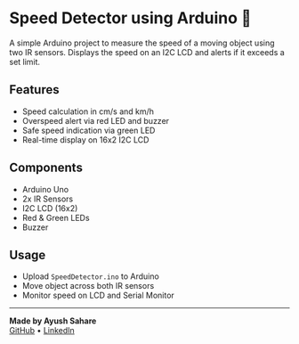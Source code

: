 # Speed Detector using Arduino 🚦

A simple Arduino project to measure the speed of a moving object using two IR sensors. Displays the speed on an I2C LCD and alerts if it exceeds a set limit.

## Features
- Speed calculation in cm/s and km/h
- Overspeed alert via red LED and buzzer
- Safe speed indication via green LED
- Real-time display on 16x2 I2C LCD

## Components
- Arduino Uno  
- 2x IR Sensors  
- I2C LCD (16x2)  
- Red & Green LEDs  
- Buzzer  

## Usage
- Upload `SpeedDetector.ino` to Arduino
- Move object across both IR sensors
- Monitor speed on LCD and Serial Monitor

---

**Made by Ayush Sahare**  
[GitHub](https://github.com/AyushSahare964) • [LinkedIn](https://www.linkedin.com/in/ayush-sahare-8204292b8)

